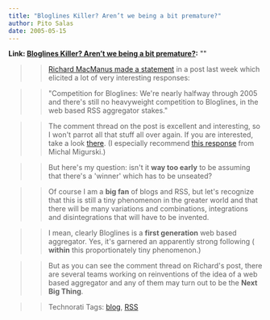 ```yaml
---
title: "Bloglines Killer? Aren’t we being a bit premature?"
author: Pito Salas
date: 2005-05-15
---
```


**Link: [Bloglines Killer? Aren’t we being a bit premature?](None):** ""


>>

>> [Richard MacManus made a
statement](<http://www.readwriteweb.com/archives/002719.php#comments>) in a
post last week which elicited a lot of very interesting responses:

>>

>> "Competition for Bloglines: We're nearly halfway through 2005 and there's
still no heavyweight competition to Bloglines, in the web based RSS aggregator
stakes."

>>

>> The comment thread on the post is excellent and interesting, so I won't
parrot all that stuff all over again. If you are interested, take a look
[there](<http://www.readwriteweb.com/archives/002719.php#comments>). (I
especially recommend [this
response](<http://mike.teczno.com/notes/competition_for_bloglines.html>) from
Michal Migurski.)

>>

>> But here's my question: isn't it **way too early** to be assuming that
there's a 'winner' which has to be unseated?

>>

>> Of course I am a **big fan** of blogs and RSS, but let's recognize that
this is still a tiny phenomenon in the greater world and that there will be
many variations and combinations, integrations and disintegrations that will
have to be invented.

>>

>> I mean, clearly Bloglines is a **first generation** web based aggregator.
Yes, it's garnered an apparently strong following ( **within** this
proportionately tiny phenomenon.)

>>

>> But as you can see the comment thread on Richard's post, there are several
teams working on reinventions of the idea of a web based aggregator and any of
them may turn out to be the **Next Big Thing**.

>>

>> Technorati Tags: [blog](<http://technorati.com/tag/blog>),
[RSS](<http://technorati.com/tag/RSS>)


